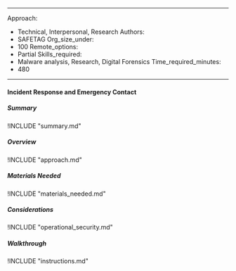 
---
Approach:
- Technical, Interpersonal, Research
Authors:
- SAFETAG
Org_size_under:
- 100
Remote_options:
- Partial
Skills_required:
- Malware analysis, Research, Digital Forensics
Time_required_minutes:
- 480

---

#### Incident Response and Emergency Contact

##### Summary
!INCLUDE "summary.md"

##### Overview
!INCLUDE "approach.md"

##### Materials Needed
!INCLUDE "materials_needed.md"

##### Considerations
!INCLUDE "operational_security.md"

##### Walkthrough
!INCLUDE "instructions.md"
